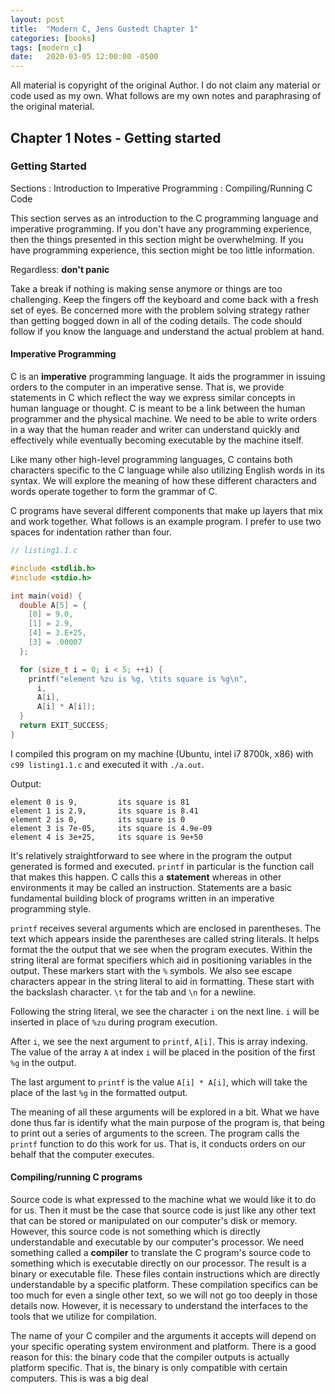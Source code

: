 ```yaml
---
layout: post
title:  "Modern C, Jens Gustedt Chapter 1"
categories: [books]
tags: [modern_c]
date:   2020-03-05 12:00:00 -0500
---
```


All material is copyright of the original Author. I do not claim any material or code used as my own.
What follows are my own notes and paraphrasing of the original material.

## Chapter 1 Notes - Getting started

### Getting Started

Sections
: Introduction to Imperative Programming
: Compiling/Running C Code

This section serves as an introduction to the C programming language and imperative programming. If you don't have any programming experience, then the things presented in this section might be overwhelming. If you have programming experience, this section might be too little information.

Regardless: __don't panic__

Take a break if nothing is making sense anymore or things are too challenging. Keep the fingers off the
keyboard and come back with a fresh set of eyes. Be concerned more with the problem solving strategy rather
than getting bogged down in all of the coding details. The code should follow if you know the language and
understand the actual problem at hand.

#### Imperative Programming

C is an **imperative** programming language. It aids the programmer in issuing orders to the computer in an
imperative sense. That is, we provide statements in C which reflect the way we express similar concepts in
human language or thought. C is meant to be a link between the human programmer and the physical machine. We
need to be able to write orders in a way that the human reader and writer can understand quickly
and effectively while eventually becoming executable by the machine itself.

Like many other high-level programming languages, C contains both characters specific to the C
language while also utilizing English words in its syntax. We will explore the meaning of how these different
characters and words operate together to form the grammar of C.

C programs have several different components that make up layers that mix and work together. What follows is
an example program. I prefer to use two spaces for indentation rather than four.

```c
// listing1.1.c

#include <stdlib.h>
#include <stdio.h>

int main(void) {
  double A[5] = {
    [0] = 9.0,
    [1] = 2.9,
    [4] = 3.E+25,
    [3] = .00007
  };

  for (size_t i = 0; i < 5; ++i) {
    printf("element %zu is %g, \tits square is %g\n",
      i,
      A[i],
      A[i] * A[i]);
  }
  return EXIT_SUCCESS;
}
```

I compiled this program on my machine (Ubuntu, intel i7 8700k, x86) with `c99 listing1.1.c` and executed it with `./a.out`.

Output:

```text
element 0 is 9,         its square is 81
element 1 is 2.9,       its square is 8.41
element 2 is 0,         its square is 0
element 3 is 7e-05,     its square is 4.9e-09
element 4 is 3e+25,     its square is 9e+50
```

It's relatively straightforward to see where in the program the output generated is formed and executed.
`printf` in particular is the function call that makes this happen. C calls this a **statement** whereas in
other environments it may be called an instruction. Statements are a basic fundamental building block of
programs written in an imperative programming style.

`printf` receives several arguments which are enclosed in parentheses. The text which appears inside the
parentheses are called string literals. It helps format the the output that we see when the program executes.
Within the string literal are format specifiers which aid in positioning variables in the output. These markers
start with the `%` symbols. We also see escape characters appear in the string literal to aid in formatting.
These start with the backslash character. `\t` for the tab and `\n` for a newline.

Following the string literal, we see the character `i` on the next line. `i` will be inserted in place of `%zu`
during program execution.

After `i`, we see the next argument to `printf`, `A[i]`. This is array indexing. The value of the array `A` at
index `i` will be placed in the position of the first `%g` in the output.

The last argument to `printf` is the value `A[i] * A[i]`, which will take the place of the last `%g` in the
formatted output.

The meaning of all these arguments will be explored in a bit. What we have done thus far is identify what the
main purpose of the program is, that being to print out a series of arguments to the screen. The program calls
the `printf` function to do this work for us. That is, it conducts orders on our behalf that the computer
executes.

#### Compiling/running C programs

Source code is what expressed to the machine what we would like it to do for us. Then it must be the case that
source code is just like any other text that can be stored or manipulated on our computer's disk or memory.
However, this source code is not something which is directly understandable and executable by our computer's
processor. We need something called a **compiler** to translate the C program's source code to something which
is executable directly on our processor. The result is a binary or executable file. These files contain
instructions which are directly understandable by a specific platform. These compilation specifics can be
too much for even a single other text, so we will not go too deeply in those details now. However, it is
necessary to understand the interfaces to the tools that we utilize for compilation.

The name of your C compiler and the arguments it accepts will depend on your specific operating system
environment and platform. There is a good reason for this: the binary code that the compiler outputs is
actually platform specific. That is, the binary is only compatible with certain computers. This is was a
big deal 